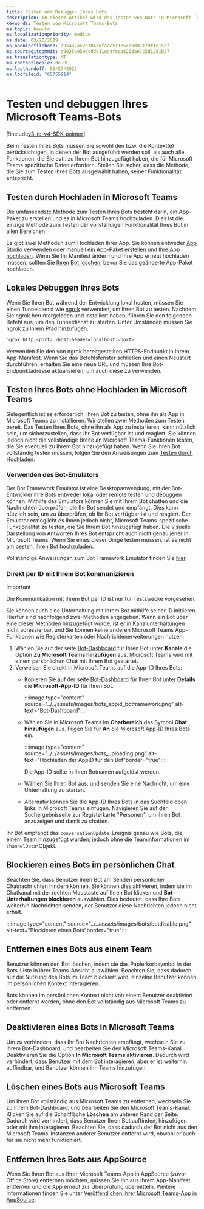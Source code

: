 ```yaml
---
title: Testen und Debuggen Ihres Bots
description: In diesem Artikel wird das Testen von Bots in Microsoft Teams beschrieben
keywords: Testen von Microsoft Teams-Bots
ms.topic: how-to
ms.localizationpriority: medium
ms.date: 03/20/2019
ms.openlocfilehash: a95432ae2e704d6faac51185ce0d971f9f1e15ef
ms.sourcegitcommit: d9025e959dcdd011ed4feca820dae7c5d1251b27
ms.translationtype: MT
ms.contentlocale: de-DE
ms.lasthandoff: 05/27/2022
ms.locfileid: "65755914"
---
```

# <a name="test-and-debug-your-microsoft-teams-bot"></a>Testen und debuggen Ihres Microsoft Teams-Bots

[!include[v3-to-v4-SDK-pointer](~/includes/v3-to-v4-pointer-bots.md)]

Beim Testen Ihres Bots müssen Sie sowohl den bzw. die Kontext(e) berücksichtigen, in denen der Bot ausgeführt werden soll, als auch alle Funktionen, die Sie evtl. zu Ihrem Bot hinzugefügt haben, die für Microsoft Teams spezifische Daten erfordern. Stellen Sie sicher, dass die Methode, die Sie zum Testen Ihres Bots ausgewählt haben, seiner Funktionalität entspricht.

## <a name="test-by-uploading-to-teams"></a>Testen durch Hochladen in Microsoft Teams

Die umfassendste Methode zum Testen Ihres Bots besteht darin, ein App-Paket zu erstellen und es in Microsoft Teams hochzuladen. Dies ist die einzige Methode zum Testen der vollständigen Funktionalität Ihres Bot in allen Bereichen.

Es gibt zwei Methoden zum Hochladen Ihrer App. Sie können entweder [App Studio](~/concepts/build-and-test/app-studio-overview.md) verwenden oder [manuell ein App-Paket erstellen](~/concepts/build-and-test/apps-package.md) und [Ihre App hochladen](~/concepts/deploy-and-publish/apps-upload.md). Wenn Sie Ihr Manifest ändern und Ihre App erneut hochladen müssen, sollten Sie [Ihren Bot löschen](#deleting-a-bot-from-teams), bevor Sie das geänderte App-Paket hochladen.

## <a name="debug-your-bot-locally"></a>Lokales Debuggen Ihres Bots

Wenn Sie Ihren Bot während der Entwicklung lokal hosten, müssen Sie einen Tunneldienst wie [ngrok](https://ngrok.com/) verwenden, um Ihren Bot zu testen. Nachdem Sie ngrok heruntergeladen und installiert haben, führen Sie den folgenden Befehl aus, um den Tunneldienst zu starten. Unter Umständen müssen Sie ngrok zu Ihrem Pfad hinzufügen.

```bash
ngrok http <port> -host-header=localhost:<port>
```

Verwenden Sie den von ngrok bereitgestellten HTTPS-Endpunkt in Ihrem App-Manifest. Wenn Sie das Befehlsfenster schließen und einen Neustart durchführen, erhalten Sie eine neue URL und müssen Ihre Bot-Endpunktadresse aktualisieren, um auch diese zu verwenden.

## <a name="testing-your-bot-without-uploading-to-teams"></a>Testen Ihres Bots ohne Hochladen in Microsoft Teams

Gelegentlich ist es erforderlich, Ihren Bot zu testen, ohne ihn als App in Microsoft Teams zu installieren. Wir stellen zwei Methoden zum Testen bereit. Das Testen Ihres Bots, ohne ihn als App zu installieren, kann nützlich sein, um sicherzustellen, dass Ihr Bot verfügbar ist und reagiert. Sie können jedoch nicht die vollständige Breite an Microsoft Teams-Funktionen testen, die Sie eventuell zu Ihrem Bot hinzugefügt haben. Wenn Sie Ihren Bot vollständig testen müssen, folgen Sie den Anweisungen zum [Testen durch Hochladen](#test-by-uploading-to-teams).

### <a name="use-the-bot-emulator"></a>Verwenden des Bot-Emulators

Der Bot Framework Emulator ist eine Desktopanwendung, mit der Bot-Entwickler ihre Bots entweder lokal oder remote testen und debuggen können. Mithilfe des Emulators können Sie mit Ihrem Bot chatten und die Nachrichten überprüfen, die Ihr Bot sendet und empfängt. Dies kann nützlich sein, um zu überprüfen, ob Ihr Bot verfügbar ist und reagiert. Der Emulator ermöglicht es Ihnen jedoch nicht, Microsoft Teams-spezifische Funktionalität zu testen, die Sie Ihrem Bot hinzugefügt haben. Die visuelle Darstellung von Antworten Ihres Bot entspricht auch nicht genau jener in Microsoft Teams. Wenn Sie eines dieser Dinge testen müssen, ist es nicht am besten, [Ihren Bot hochzuladen](#test-by-uploading-to-teams).

Vollständige Anweisungen zum Bot Framework Emulator finden Sie [hier](/azure/bot-service/bot-service-debug-emulator?view=azure-bot-service-4.0&preserve-view=true).

### <a name="talk-to-your-bot-directly-by-id"></a>Direkt per ID mit Ihrem Bot kommunizieren

>[!Important]
>Die Kommunikation mit Ihrem Bot per ID ist nur für Testzwecke vorgesehen.

Sie können auch eine Unterhaltung mit Ihrem Bot mithilfe seiner ID initiieren. Hierfür sind nachfolgend zwei Methoden angegeben. Wenn ein Bot über eine dieser Methoden hinzugefügt wurde, ist er in Kanalunterhaltungen nicht adressierbar, und Sie können keine anderen Microsoft Teams App-Funktionen wie Registerkarten oder Nachrichtenerweiterungen nutzen.

1. Wählen Sie auf der seite [Bot-Dashboard](https://dev.botframework.com/bots) für Ihren Bot unter **Kanäle** die Option **Zu Microsoft Teams hinzufügen** aus. Microsoft Teams wird mit einem persönlichen Chat mit Ihrem Bot gestartet.
2. Verweisen Sie direkt in Microsoft Teams auf die App-ID Ihres Bots:
   * Kopieren Sie auf der seite [Bot-Dashboard](https://dev.botframework.com/bots) für Ihren Bot unter **Details** die **Microsoft-App-ID** für Ihren Bot.
  
      :::image type="content" source="../../assets/images/bots_appid_botframework.png" alt-text="Bot-Dashboard":::
  
   * Wählen Sie in Microsoft Teams im **Chatbereich** das Symbol **Chat hinzufügen** aus. Fügen Sie für **An** die Microsoft App-ID Ihres Bots ein.
  
      :::image type="content" source="../../assets/images/bots_uploading.png" alt-text="Hochladen der AppID für den Bot"border="true":::

     Die App-ID sollte in Ihren Botnamen aufgelöst werden.

   * Wählen Sie Ihren Bot aus, und senden Sie eine Nachricht, um eine Unterhaltung zu starten.
   * Alternativ können Sie die App-ID Ihres Bots in das Suchfeld oben links in Microsoft Teams einfügen. Navigieren Sie auf der Suchergebnisseite zur Registerkarte "Personen", um Ihren Bot anzuzeigen und damit zu chatten.

Ihr Bot empfängt das `conversationUpdate`-Ereignis genau wie Bots, die einem Team hinzugefügt wurden, jedoch ohne die Teaminformationen im `channelData`-Objekt.

## <a name="blocking-a-bot-in-personal-chat"></a>Blockieren eines Bots im persönlichen Chat

Beachten Sie, dass Benutzer ihren Bot am Senden persönlicher Chatnachrichten hindern können. Sie können dies aktivieren, indem sie im Chatkanal mit der rechten Maustaste auf Ihren Bot klicken und **Bot-Unterhaltungen blockieren** auswählen. Dies bedeutet, dass Ihre Bots weiterhin Nachrichten senden, der Benutzer diese Nachrichten jedoch nicht erhält.

  :::image type="content" source="../../assets/images/bots/botdisable.png" alt-text="Blockieren eines Bots"border="true":::

## <a name="removing-a-bot-from-a-team"></a>Entfernen eines Bots aus einem Team

Benutzer können den Bot löschen, indem sie das Papierkorbsymbol in der Bots-Liste in ihrer Teams-Ansicht auswählen. Beachten Sie, dass dadurch nur die Nutzung des Bots im Team blockiert wird, einzelne Benutzer können im persönlichen Kontext interagieren.

Bots können im persönlichen Kontext nicht von einem Benutzer deaktiviert oder entfernt werden, ohne den Bot vollständig aus Microsoft Teams zu entfernen.

## <a name="disabling-a-bot-in-teams"></a>Deaktivieren eines Bots in Microsoft Teams

Um zu verhindern, dass Ihr Bot Nachrichten empfängt, wechseln Sie zu Ihrem Bot-Dashboard, und bearbeiten Sie den Microsoft Teams-Kanal. Deaktivieren Sie die Option **In Microsoft Teams aktivieren**. Dadurch wird verhindert, dass Benutzer mit dem Bot interagieren, aber er ist weiterhin auffindbar, und Benutzer können ihn Teams hinzufügen.

## <a name="deleting-a-bot-from-teams"></a>Löschen eines Bots aus Microsoft Teams

Um Ihren Bot vollständig aus Microsoft Teams zu entfernen, wechseln Sie zu Ihrem Bot-Dashboard, und bearbeiten Sie den Microsoft Teams-Kanal. Klicken Sie auf die Schaltfläche **Löschen** am unteren Rand der Seite. Dadurch wird verhindert, dass Benutzer Ihren Bot auffinden, hinzufügen oder mit ihm interagieren. Beachten Sie, dass dadurch der Bot nicht aus den Microsoft Teams-Instanzen anderer Benutzer entfernt wird, obwohl er auch für sie nicht mehr funktioniert.

## <a name="removing-your-bot-from-appsource"></a>Entfernen Ihres Bots aus AppSource

Wenn Sie Ihren Bot aus Ihrer Microsoft Teams-App in AppSource (zuvor Office Store) entfernen möchten, müssen Sie ihn aus Ihrem App-Manifest entfernen und die App erneut zur Überprüfung übermitteln. Weitere Informationen finden Sie unter [Veröffentlichen Ihrer Microsoft Teams-App in AppSource](~/concepts/deploy-and-publish/apps-publish.md).
